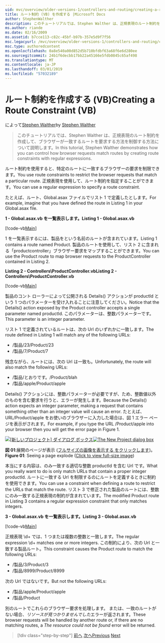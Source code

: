 ```yaml
---
uid: mvc/overview/older-versions-1/controllers-and-routing/creating-a-route-constraint-vb
title: ルート制約 (VB) を作成する |Microsoft Docs
author: StephenWalther
description: このチュートリアルでは、Stephen Walther は、正規表現のルート制約を作成して、ブラウザーが一致するルートを要求する方法を制御する方法について説明します。
ms.author: riande
ms.date: 02/16/2009
ms.assetid: b7cce113-c82c-45bf-b97b-357e5d9f7f56
msc.legacyurl: /mvc/overview/older-versions-1/controllers-and-routing/creating-a-route-constraint-vb
msc.type: authoredcontent
ms.openlocfilehash: 0a8e540a00d852d5b710bfdbf63a68f6e6d280ee
ms.sourcegitcommit: 24b1f6decbb17bb22a45166e5fdb0845c65af498
ms.translationtype: MT
ms.contentlocale: ja-JP
ms.lasthandoff: 03/01/2019
ms.locfileid: "57032189"
---
```

<a name="creating-a-route-constraint-vb"></a><span data-ttu-id="d017f-103">ルート制約を作成する (VB)</span><span class="sxs-lookup"><span data-stu-id="d017f-103">Creating a Route Constraint (VB)</span></span>
====================
<span data-ttu-id="d017f-104">によって[Stephen Walther](https://github.com/StephenWalther)</span><span class="sxs-lookup"><span data-stu-id="d017f-104">by [Stephen Walther](https://github.com/StephenWalther)</span></span>

> <span data-ttu-id="d017f-105">このチュートリアルでは、Stephen Walther は、正規表現のルート制約を作成して、ブラウザーが一致するルートを要求する方法を制御する方法について説明します。</span><span class="sxs-lookup"><span data-stu-id="d017f-105">In this tutorial, Stephen Walther demonstrates how you can control how browser requests match routes by creating route constraints with regular expressions.</span></span>


<span data-ttu-id="d017f-106">ルート制約を使用すると、特定のルートに一致するブラウザーの要求を制限できます。</span><span class="sxs-lookup"><span data-stu-id="d017f-106">You use route constraints to restrict the browser requests that match a particular route.</span></span> <span data-ttu-id="d017f-107">正規表現を使用して、ルート制約を指定することができます。</span><span class="sxs-lookup"><span data-stu-id="d017f-107">You can use a regular expression to specify a route constraint.</span></span>

<span data-ttu-id="d017f-108">たとえば、ルート、Global.asax ファイルでリスト 1 で定義したとします。</span><span class="sxs-lookup"><span data-stu-id="d017f-108">For example, imagine that you have defined the route in Listing 1 in your Global.asax file.</span></span>

<span data-ttu-id="d017f-109">**1 - Global.asax.vb を一覧表示します。**</span><span class="sxs-lookup"><span data-stu-id="d017f-109">**Listing 1 - Global.asax.vb**</span></span>

[!code-vb[Main](creating-a-route-constraint-vb/samples/sample1.vb)]

<span data-ttu-id="d017f-110">1 を一覧表示するには、製品をという名前のルートが含まれています。</span><span class="sxs-lookup"><span data-stu-id="d017f-110">Listing 1 contains a route named Product.</span></span> <span data-ttu-id="d017f-111">製品のルートを使用して、リスト 2 に含まれる「productcontroller」ブラウザー要求をマップすることができます。</span><span class="sxs-lookup"><span data-stu-id="d017f-111">You can use the Product route to map browser requests to the ProductController contained in Listing 2.</span></span>

<span data-ttu-id="d017f-112">**Listing 2 - Controllers\ProductController.vb**</span><span class="sxs-lookup"><span data-stu-id="d017f-112">**Listing 2 - Controllers\ProductController.vb**</span></span>

[!code-vb[Main](creating-a-route-constraint-vb/samples/sample2.vb)]

<span data-ttu-id="d017f-113">製品のコント ローラーによって公開される Details() アクションが productId という 1 つのパラメーターを受け入れることに注意してください。</span><span class="sxs-lookup"><span data-stu-id="d017f-113">Notice that the Details() action exposed by the Product controller accepts a single parameter named productId.</span></span> <span data-ttu-id="d017f-114">このパラメーターは、整数パラメーターです。</span><span class="sxs-lookup"><span data-stu-id="d017f-114">This parameter is an integer parameter.</span></span>

<span data-ttu-id="d017f-115">リスト 1 で定義されているルートは、次の Url のいずれかに一致します。</span><span class="sxs-lookup"><span data-stu-id="d017f-115">The route defined in Listing 1 will match any of the following URLs:</span></span>

- <span data-ttu-id="d017f-116">/製品/23</span><span class="sxs-lookup"><span data-stu-id="d017f-116">/Product/23</span></span>
- <span data-ttu-id="d017f-117">/製品/7</span><span class="sxs-lookup"><span data-stu-id="d017f-117">/Product/7</span></span>

<span data-ttu-id="d017f-118">残念ながら、ルートには、次の Url は一致も。</span><span class="sxs-lookup"><span data-stu-id="d017f-118">Unfortunately, the route will also match the following URLs:</span></span>

- <span data-ttu-id="d017f-119">/製品/とおりです。</span><span class="sxs-lookup"><span data-stu-id="d017f-119">/Product/blah</span></span>
- <span data-ttu-id="d017f-120">/製品/apple</span><span class="sxs-lookup"><span data-stu-id="d017f-120">/Product/apple</span></span>

<span data-ttu-id="d017f-121">Details() アクションには、整数パラメーターが必要ですが、ため、整数値以外のものを含む要求を行うと、エラーが発生します。</span><span class="sxs-lookup"><span data-stu-id="d017f-121">Because the Details() action expects an integer parameter, making a request that contains something other than an integer value will cause an error.</span></span> <span data-ttu-id="d017f-122">たとえば、URL/Product/apple をお使いのブラウザーに入力した場合は、図 1 エラー ページを表示がされます。</span><span class="sxs-lookup"><span data-stu-id="d017f-122">For example, if you type the URL /Product/apple into your browser then you will get the error page in Figure 1.</span></span>


<span data-ttu-id="d017f-123">[![[新しいプロジェクト] ダイアログ ボックス](creating-a-route-constraint-vb/_static/image1.jpg)](creating-a-route-constraint-vb/_static/image1.png)</span><span class="sxs-lookup"><span data-stu-id="d017f-123">[![The New Project dialog box](creating-a-route-constraint-vb/_static/image1.jpg)](creating-a-route-constraint-vb/_static/image1.png)</span></span>

<span data-ttu-id="d017f-124">**図 01**:展開のページが表示 ([フルサイズの画像を表示する をクリックします](creating-a-route-constraint-vb/_static/image2.png))。</span><span class="sxs-lookup"><span data-stu-id="d017f-124">**Figure 01**: Seeing a page explode ([Click to view full-size image](creating-a-route-constraint-vb/_static/image2.png))</span></span>


<span data-ttu-id="d017f-125">本当にする内容は、のみ一致する適切な整数 productId を含む Url です。</span><span class="sxs-lookup"><span data-stu-id="d017f-125">What you really want to do is only match URLs that contain a proper integer productId.</span></span> <span data-ttu-id="d017f-126">ルートに一致する Url を制限するのにルートを定義するときに制約を使用できます。</span><span class="sxs-lookup"><span data-stu-id="d017f-126">You can use a constraint when defining a route to restrict the URLs that match the route.</span></span> <span data-ttu-id="d017f-127">リスト 3 で修正された製品のルートには、整数にのみ一致する正規表現の制約が含まれています。</span><span class="sxs-lookup"><span data-stu-id="d017f-127">The modified Product route in Listing 3 contains a regular expression constraint that only matches integers.</span></span>

<span data-ttu-id="d017f-128">**3 - Global.asax.vb を一覧表示します。**</span><span class="sxs-lookup"><span data-stu-id="d017f-128">**Listing 3 - Global.asax.vb**</span></span>

[!code-vb[Main](creating-a-route-constraint-vb/samples/sample3.vb)]

<span data-ttu-id="d017f-129">正規表現 \d+ では、1 つまたは複数の整数と一致します。</span><span class="sxs-lookup"><span data-stu-id="d017f-129">The regular expression \d+ matches one or more integers.</span></span> <span data-ttu-id="d017f-130">この制約により、次の Url と一致する製品ルート。</span><span class="sxs-lookup"><span data-stu-id="d017f-130">This constraint causes the Product route to match the following URLs:</span></span>

- <span data-ttu-id="d017f-131">/製品/3</span><span class="sxs-lookup"><span data-stu-id="d017f-131">/Product/3</span></span>
- <span data-ttu-id="d017f-132">/製品/8999</span><span class="sxs-lookup"><span data-stu-id="d017f-132">/Product/8999</span></span>

<span data-ttu-id="d017f-133">次の Url ではないです。</span><span class="sxs-lookup"><span data-stu-id="d017f-133">But not the following URLs:</span></span>

- <span data-ttu-id="d017f-134">/製品/apple</span><span class="sxs-lookup"><span data-stu-id="d017f-134">/Product/apple</span></span>
- <span data-ttu-id="d017f-135">/製品</span><span class="sxs-lookup"><span data-stu-id="d017f-135">/Product</span></span>

<span data-ttu-id="d017f-136">別のルートでこれらのブラウザー要求を処理します。 または、一致のルートがない場合、*リソースが見つかりませんでした*エラーが返されます。</span><span class="sxs-lookup"><span data-stu-id="d017f-136">These browser requests will be handled by another route or, if there are no matching routes, a *The resource could not be found* error will be returned.</span></span>

> [!div class="step-by-step"]
> <span data-ttu-id="d017f-137">[前へ](creating-custom-routes-vb.md)
> [次へ](creating-a-custom-route-constraint-vb.md)</span><span class="sxs-lookup"><span data-stu-id="d017f-137">[Previous](creating-custom-routes-vb.md)
[Next](creating-a-custom-route-constraint-vb.md)</span></span>
